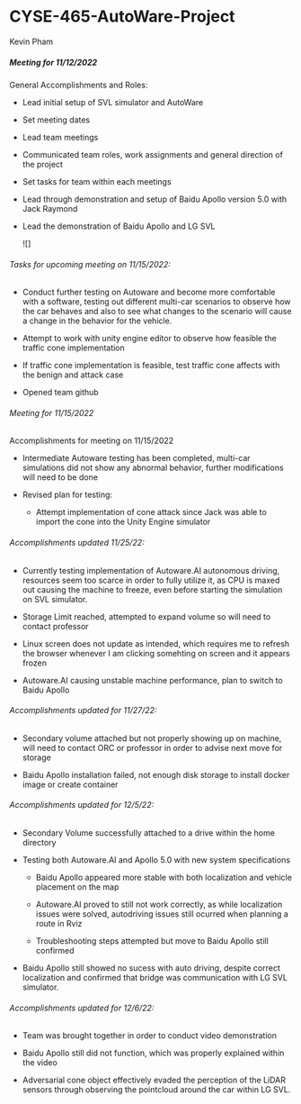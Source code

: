 # CYSE-465-AutoWare-Project

Kevin Pham

##### Meeting for 11/12/2022

General Accomplishments and Roles:

- Lead initial setup of SVL simulator and AutoWare

- Set meeting dates

- Lead team meetings

- Communicated team roles, work assignments and general direction of the project

- Set tasks for team within each meetings

- Lead through demonstration and setup of Baidu Apollo version 5.0 with Jack Raymond

- Lead the demonstration of Baidu Apollo and LG SVL
  
  ![]



###### Tasks for upcoming meeting on 11/15/2022:

- Conduct further testing on Autoware and become more comfortable with a software, testing out different multi-car scenarios to observe how the car behaves and also to see what changes to the scenario will cause a change in the behavior for the vehicle.

- Attempt to work with unity engine editor to observe how feasible the traffic cone implementation

- If traffic cone implementation is feasible, test traffic cone affects with the benign and attack case

- Opened team github

###### Meeting for 11/15/2022

Accomplishments for meeting on 11/15/2022

- Intermediate Autoware testing has been completed, multi-car simulations did not show any abnormal behavior, further modifications will need to be done

- Revised plan for testing:
  
  - Attempt implementation of cone attack since Jack was able to import the cone into the Unity Engine simulator

###### Accomplishments updated 11/25/22:

- Currently testing implementation of Autoware.AI autonomous driving, resources seem too scarce in order to fully utilize it, as CPU is maxed out causing the machine to freeze, even before starting the simulation on SVL simulator. 

- Storage Limit reached, attempted to expand volume so will need to contact professor

- Linux screen does not update as intended, which requires me to refresh the browser whenever I am clicking somehting on screen and it appears frozen

- Autoware.AI causing unstable machine performance, plan to switch to Baidu Apollo

###### Accomplishments updated for 11/27/22:

- Secondary volume attached but not properly showing up on machine, will need to contact ORC or professor in order to advise next move for storage

- Baidu Apollo installation failed, not enough disk storage to install docker image or create container

###### Accomplishments updated for 12/5/22:

- Secondary Volume successfully attached to a drive within the home directory

- Testing both Autoware.AI and Apollo 5.0 with new system specifications
  
  - Baidu Apollo appeared more stable with both localization and vehicle placement on the map
  
  - Autoware.AI proved to still not work correctly, as while localization issues were solved, autodriving issues still ocurred when planning a route in Rviz
  
  - Troubleshooting steps attempted but move to Baidu Apollo still confirmed

- Baidu Apollo still showed no sucess with auto driving, despite correct localization and confirmed that bridge was communication with LG SVL simulator.

###### Accomplishments updated for 12/6/22:

- Team was brought together in order to conduct video demonstration

- Baidu Apollo still did not function, which was properly explained within the video

- Adversarial cone object effectively evaded the perception of the LiDAR sensors through observing the pointcloud around the car within LG SVL.